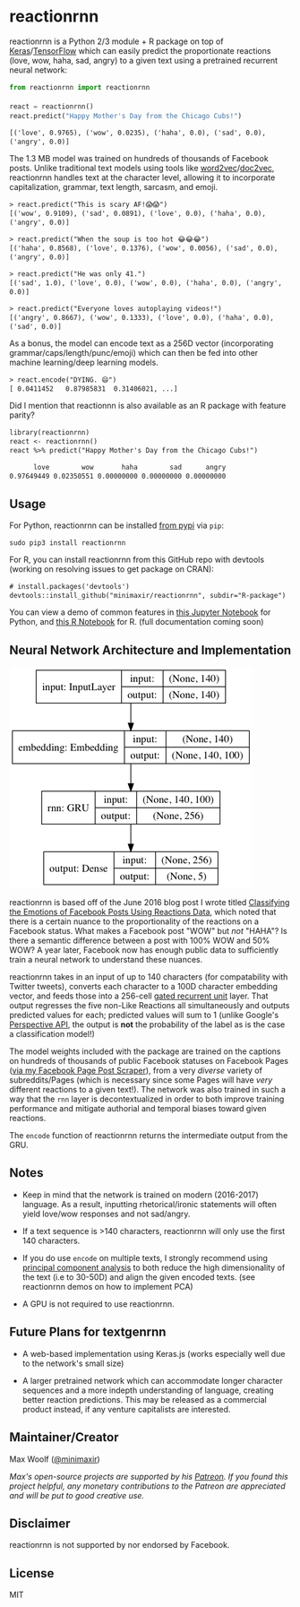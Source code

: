# reactionrnn

reactionrnn is a Python 2/3 module + R package on top of [Keras](https://github.com/fchollet/keras)/[TensorFlow](https://www.tensorflow.org) which can easily predict the proportionate reactions (love, wow, haha, sad, angry) to a given text using a pretrained recurrent neural network:

```python
from reactionrnn import reactionrnn

react = reactionrnn()
react.predict("Happy Mother's Day from the Chicago Cubs!")
```
```
[('love', 0.9765), ('wow', 0.0235), ('haha', 0.0), ('sad', 0.0), ('angry', 0.0)]
```

The 1.3 MB model was trained on hundreds of thousands of Facebook posts. Unlike traditional text models using tools like [word2vec](https://en.wikipedia.org/wiki/Word2vec)/[doc2vec](https://radimrehurek.com/gensim/models/doc2vec.html), reactionrnn handles text at the character level, allowing it to incorporate capitalization, grammar, text length, sarcasm, and emoji.

```
> react.predict("This is scary AF!😱😱")
[('wow', 0.9109), ('sad', 0.0891), ('love', 0.0), ('haha', 0.0), ('angry', 0.0)]
```

```
> react.predict("When the soup is too hot 😂😂😂")
[('haha', 0.8568), ('love', 0.1376), ('wow', 0.0056), ('sad', 0.0), ('angry', 0.0)]
```

```
> react.predict("He was only 41.")
[('sad', 1.0), ('love', 0.0), ('wow', 0.0), ('haha', 0.0), ('angry', 0.0)]
```

```
> react.predict("Everyone loves autoplaying videos!")
[('angry', 0.8667), ('wow', 0.1333), ('love', 0.0), ('haha', 0.0), ('sad', 0.0)]
```

As a bonus, the model can encode text as a 256D vector (incorporating grammar/caps/length/punc/emoji) which can then be fed into other machine learning/deep learning models.

```
> react.encode("DYING. 😄")
[ 0.0411452   0.87985831  0.31406021, ...]
```

Did I mention that reactionnn is also available as an R package with feature parity?

```
library(reactionrnn)
react <- reactionrnn()
react %>% predict("Happy Mother's Day from the Chicago Cubs!")
```

```
      love        wow       haha        sad      angry 
0.97649449 0.02350551 0.00000000 0.00000000 0.00000000 
```

## Usage

For Python, reactionrnn can be installed [from pypi](https://pypi.python.org/pypi/reactionrnn) via `pip`:

```
sudo pip3 install reactionrnn
```

For R, you can install reactionrnn from this GitHub repo with devtools (working on resolving issues to get package on CRAN):

```
# install.packages('devtools')
devtools::install_github("minimaxir/reactionrnn", subdir="R-package")
```

You can view a demo of common features in [this Jupyter Notebook](/docs/reactionrnn-demo-python.ipynb) for Python, and [this R Notebook](http://minimaxir.com/notebooks/reactionrnn/) for R. (full documentation coming soon)

## Neural Network Architecture and Implementation

![](/docs/model_shapes.png)

reactionrnn is based off of the June 2016 blog post I wrote titled [Classifying the Emotions of Facebook Posts Using Reactions Data](http://minimaxir.com/2016/06/interactive-reactions/), which noted that there is a certain nuance to the proportionality of the reactions on a Facebook status. What makes a Facebook post "WOW" but *not* "HAHA"? Is there a semantic difference between a post with 100% WOW and 50% WOW? A year later, Facebook now has enough public data to sufficiently train a neural network to understand these nuances.

reactionrnn takes in an input of up to 140 characters (for compatability with Twitter tweets), converts each character to a 100D character embedding vector, and feeds those into a 256-cell [gated recurrent unit](https://en.wikipedia.org/wiki/Gated_recurrent_unit) layer. That output regresses the five non-Like Reactions all simultaneously and outputs predicted values for each; predicted values will sum to 1 (unlike Google's [Perspective API](https://www.perspectiveapi.com), the output is **not** the probability of the label as is the case a classification model!)

The model weights included with the package are trained on the captions on hundreds of thousands of public Facebook statuses on Facebook Pages ([via my Facebook Page Post Scraper](https://github.com/minimaxir/facebook-page-post-scraper)), from a very *diverse* variety of subreddits/Pages (which is necessary since some Pages will have *very* different reactions to a given text!). The network was also trained in such a way that the `rnn` layer is decontextualized in order to both improve training performance and mitigate authorial and temporal biases toward given reactions.

The `encode` function of reactionrnn returns the intermediate output from the GRU.


## Notes

* Keep in mind that the network is trained on modern (2016-2017) language. As a result, inputting rhetorical/ironic statements will often yield love/wow responses and not sad/angry. 

* If a text sequence is >140 characters, reactionrnn will only use the first 140 characters.

* If you do use `encode` on multiple texts, I strongly recommend using [principal component analysis](https://en.wikipedia.org/wiki/Principal_component_analysis) to both reduce the high dimensionality of the text (i.e to 30-50D) and align the given encoded texts. (see reactionrnn demos on how to implement PCA)

* A GPU is not required to use reactionrnn.

## Future Plans for textgenrnn

* A web-based implementation using Keras.js (works especially well due to the network's small size)

* A larger pretrained network which can accommodate longer character sequences and a more indepth understanding of language, creating better reaction predictions. This may be released as a commercial product instead, if any venture capitalists are interested.

## Maintainer/Creator

Max Woolf ([@minimaxir](http://minimaxir.com))

*Max's open-source projects are supported by his [Patreon](https://www.patreon.com/minimaxir). If you found this project helpful, any monetary contributions to the Patreon are appreciated and will be put to good creative use.*

## Disclaimer

reactionrnn is not supported by nor endorsed by Facebook.

## License

MIT